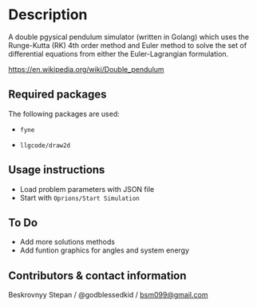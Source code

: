 # Description

A double pgysical pendulum simulator (written in Golang) which uses the Runge-Kutta (RK) 4th order method and Euler method to solve the set of differential equations from either the Euler-Lagrangian formulation.

https://en.wikipedia.org/wiki/Double_pendulum

## Required packages

The following packages are used: 
- `fyne`

- `llgcode/draw2d`


## Usage instructions
 - Load problem parameters with JSON file 
 - Start with `Oprions/Start Simulation`


## To Do 
- Add more solutions methods 
- Add funtion graphics for angles and system energy

## Contributors & contact information
Beskrovnyy Stepan / @godblessedkid / bsm099@gmail.com
